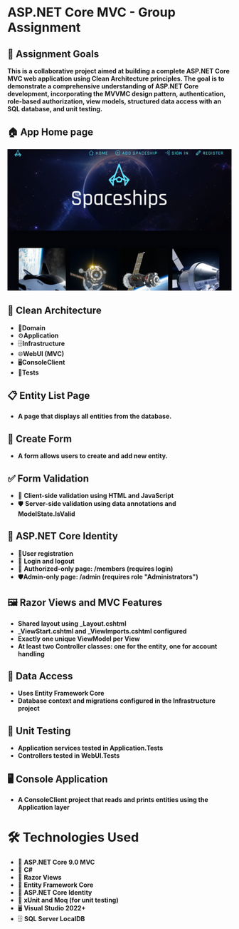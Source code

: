 # ASP.NET Core MVC - Group Assignment
## 📌 Assignment Goals
**This is a collaborative project aimed at building a complete ASP.NET Core MVC web application using Clean Architecture principles. The goal is to demonstrate a comprehensive understanding of ASP.NET Core development, incorporating the MVVMC design pattern, authentication, role-based authorization, view models, structured data access with an SQL database, and unit testing.**

## 🏠 App Home page
![HomePage](SpaceshipsApp/wwwroot/Images/HomePage.png)


   ## 🧱 Clean Architecture 
   - 🧠**Domain**
   - ⚙️**Application**
   - 🗄️**Infrastructure**
   - 🌐**WebUI (MVC)**
   - 🖥️**ConsoleClient**
   - 🧪**Tests**
  
   ## 📋 Entity List Page
   - **A page that displays all entities from the database.**

   ## 📝 Create Form
   - **A form allows users to create and add new entity.**

   ## ✅ Form Validation
   - 🧍 **Client-side validation using HTML and JavaScript**
   - 🛡️ **Server-side validation using data annotations and ModelState.IsValid**

   ## 🔐 ASP.NET Core Identity
   - 👤**User registration**
   - 🔑 **Login and logout**
   - 👥 **Authorized-only page: /members (requires login)**
   - 🛡️**Admin-only page: /admin (requires role "Administrators")**

   ## 🖼️ Razor Views and MVC Features
   - **Shared layout using _Layout.cshtml**
   - **_ViewStart.cshtml and _ViewImports.cshtml configured**
   - **Exactly one unique ViewModel per View** 
   - **At least two Controller classes: one for the entity, one for account handling** 

   ## 💾 Data Access
   - **Uses Entity Framework Core** 
   - **Database context and migrations configured in the Infrastructure project** 

   ## 🧪 Unit Testing
   - **Application services tested in Application.Tests** 
   - **Controllers tested in WebUI.Tests** 

   ## 🖥️ Console Application
   - **A ConsoleClient project that reads and prints entities using the Application layer** 

   # 🛠️ Technologies Used  
   - 🔷 **ASP.NET Core 9.0 MVC**
   - 💬 **C#**
   - 📄 **Razor Views**
   - 🔐 **Entity Framework Core**
   - 💽 **ASP.NET Core Identity**
   - 🧪 **xUnit and Moq (for unit testing)**
   - 🖥️ **Visual Studio 2022+**
   - 🗄️ **SQL Server LocalDB**
